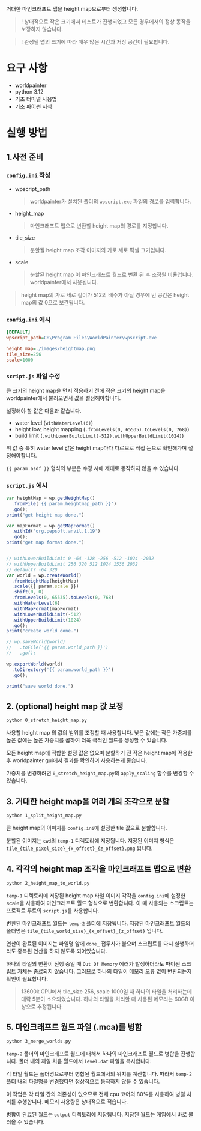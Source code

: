 거대한 마인크래프트 맵을 height map으로부터 생성합니다.

> ! 상대적으로 작은 크기에서 테스트가 진행되었고 모든 경우에서의 정상 동작을 보장하지 않습니다.

> ! 완성될 맵의 크기에 따라 매우 많은 시간과 저장 공간이 필요합니다.

# 요구 사항

- worldpainter
- python 3.12
- 기초 터미널 사용법
- 기초 파이썬 지식

# 실행 방법

## 1.사전 준비

### `config.ini` 작성

- wpscript_path

  > worldpainter가 설치된 폴더의 `wpscript.exe` 파일의 경로를 입력합니다.

- height_map

  > 마인크래프트 맵으로 변환할 height map의 경로를 지정합니다.

- tile_size

  > 분할될 height map 조각 이미지의 가로 세로 픽셀 크기입니다.

- scale
  > 분할된 height map 이 마인크래프트 월드로 변환 된 후 조정될 비율입니다. worldpainter에서 사용됩니다.

> height map의 가로 세로 길이가 512의 배수가 아닐 경우에 빈 공간은 height map의 값 0으로 보간됩니다.

### `config.ini` 예시

```ini
[DEFAULT]
wpscript_path=C:\Program Files\WorldPainter\wpscript.exe

height_map=./images/heightmap.png
tile_size=256
scale=1000
```

### `script.js` 파일 수정

큰 크기의 height map을 먼저 적용하기 전에 작은 크기의 height map을 worldpainter에서 불러오면서 값을 설정해야합니다.

설정해야 할 값은 다음과 같습니다.

- water level (`withWaterLevel(6)`)
- height low, height mapping (`.fromLevels(0, 65535).toLevels(0, 768)`)
- build limit (`.withLowerBuildLimit(-512).withUpperBuildLimit(1024)`)

위 값 중 특히 water level 값은 height map마다 다르므로 직접 눈으로 확인해가며 설정해야합니다.

`{{ param.asdf }}` 형식의 부분은 수정 시에 제대로 동작하지 않을 수 있습니다.

### `script.js` 예시

```javascript
var heightMap = wp.getHeightMap()
  .fromFile('{{ param.heightmap_path }}')
  .go();
print("get height map done.")

var mapFormat = wp.getMapFormat()
  .withId('org.pepsoft.anvil.1.19')
  .go();
print("get map format done.")


// withLowerBuildLimit 0 -64 -128 -256 -512 -1024 -2032
// withUpperBuildLimit 256 320 512 1024 1536 2032
// default? -64 320
var world = wp.createWorld()
  .fromHeightMap(heightMap)
  .scale({{ param.scale }})
  .shift(0, 0)
  .fromLevels(0, 65535).toLevels(0, 768)
  .withWaterLevel(6)
  .withMapFormat(mapFormat)
  .withLowerBuildLimit(-512)
  .withUpperBuildLimit(1024)
  .go();
print("create world done.")

// wp.saveWorld(world)
//   .toFile('{{ param.world_path }}')
//   .go();

wp.exportWorld(world)
  .toDirectory('{{ param.world_path }}')
  .go();

print("save world done.")
```

## 2. (optional) height map 값 보정

```bash
python 0_stretch_height_map.py
```

사용할 height map 의 값의 범위를 조정할 때 사용합니다. 낮은 값에는 작은 가중치를 높은 값에는 높은 가중치를 곱하여 더욱 극적인 월드를 생성할 수 있습니다.

모든 height map에 적합한 설정 값은 없으며 분할하기 전 작은 height map에 적용한 후 worldpainter gui에서 결과를 확인하며 사용하는게 좋습니다.

가중치를 변경하려면 `0_stretch_height_map.py`의 `apply_scaling` 함수를 변경할 수 있습니다.

## 3. 거대한 height map을 여러 개의 조각으로 분할

```bash
python 1_split_height_map.py
```

큰 height map의 이미지를 `config.ini`에 설정한 tile 값으로 분할합니다.

분할된 이미지는 `cwd`의 `temp-1` 디렉토리에 저장됩니다. 저장된 이미지 형식은 `tile_{tile_pixel_size}_{x_offset}_{z_offset}.png` 입니다.

## 4. 각각의 height map 조각을 마인크래프트 맵으로 변환

```bash
python 2_height_map_to_world.py
```

`temp-1` 디렉토리에 저장된 height map 타일 이미지 각각을 `config.ini`에 설정한 scale을 사용하여 마인크래프트 월드 형식으로 변환합니다. 이 때 사용되는 스크립트는 프로젝트 루트의 `script.js`를 사용합니다.

변환된 마인크래프트 월드는 `temp-2` 폴더에 저장됩니다. 저장된 마인크래프트 월드의 폴더명은 `tile_{tile_world_size}_{x_offset}_{z_offset}` 입니다.

연산이 완료된 이미지는 파일명 앞에 `done_` 접두사가 붙으며 스크립트를 다시 실행하더라도 중복된 연산을 하지 않도록 되어있습니다.

하나의 타일의 변환이 진행 중일 때 `Out Of Memory` 에러가 발생하더라도 파이썬 스크립트 자체는 종료되지 않습니다. 그러므로 하나의 타일이 메모리 오류 없이 변환되는지 확인이 필요합니다.

> 13600k CPU에서 tile_size 256, scale 1000일 때 하나의 타일을 처리하는데 대략 5분이 소요되었습니다. 하나의 타일을 처리할 때 사용된 메모리는 60GB 이상으로 추정됩니다.

## 5. 마인크래프트 월드 파일 (.mca)를 병합

```bash
python 3_merge_worlds.py
```

`temp-2` 폴더의 마인크래프트 월드에 대해서 하나의 마인크래프트 월드로 병합을 진행합니다. 폴더 내의 제일 처음 월드에서 `level.dat` 파일을 복사합니다.

각 타일 월드는 폴더명으로부터 병합된 월드에서의 위치를 계산합니다. 따라서 `temp-2` 폴더 내의 파일명을 변경했다면 정상적으로 동작하지 않을 수 있습니다.

이 작업은 각 타일 간의 의존성이 없으므로 전체 cpu 코어의 80%를 사용하여 병렬 처리를 수행합니다. 메모리 사용량은 상대적으로 적습니다.

병합이 완료된 월드는 `output` 디렉토리에 저장됩니다. 저장된 월드는 게임에서 바로 불러올 수 있습니다.
